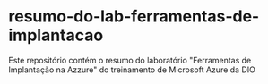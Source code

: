 # resumo-do-lab-ferramentas-de-implantacao
Este repositório contém o resumo do laboratório "Ferramentas de Implantação na Azzure" do treinamento de Microsoft Azure da DIO

